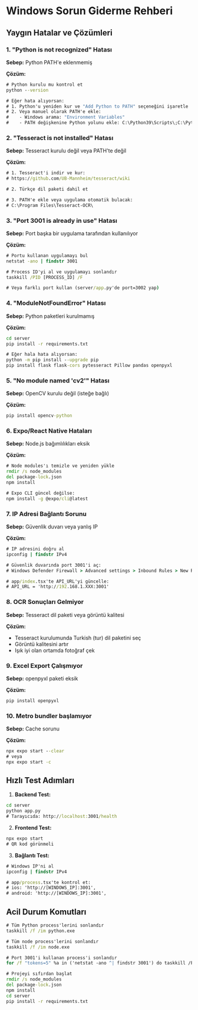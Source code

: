 # Windows Sorun Giderme Rehberi

## Yaygın Hatalar ve Çözümleri

### 1. "Python is not recognized" Hatası

**Sebep:** Python PATH'e eklenmemiş

**Çözüm:**
```cmd
# Python kurulu mu kontrol et
python --version

# Eğer hata alıyorsan:
# 1. Python'u yeniden kur ve "Add Python to PATH" seçeneğini işaretle
# 2. Veya manuel olarak PATH'e ekle:
#    - Windows arama: "Environment Variables"
#    - PATH değişkenine Python yolunu ekle: C:\Python39\Scripts\;C:\Python39\
```

### 2. "Tesseract is not installed" Hatası

**Sebep:** Tesseract kurulu değil veya PATH'te değil

**Çözüm:**
```cmd
# 1. Tesseract'i indir ve kur:
# https://github.com/UB-Mannheim/tesseract/wiki

# 2. Türkçe dil paketi dahil et

# 3. PATH'e ekle veya uygulama otomatik bulacak:
# C:\Program Files\Tesseract-OCR\
```

### 3. "Port 3001 is already in use" Hatası

**Sebep:** Port başka bir uygulama tarafından kullanılıyor

**Çözüm:**
```cmd
# Portu kullanan uygulamayı bul
netstat -ano | findstr 3001

# Process ID'yi al ve uygulamayı sonlandır
taskkill /PID [PROCESS_ID] /F

# Veya farklı port kullan (server/app.py'de port=3002 yap)
```

### 4. "ModuleNotFoundError" Hatası

**Sebep:** Python paketleri kurulmamış

**Çözüm:**
```cmd
cd server
pip install -r requirements.txt

# Eğer hala hata alıyorsan:
python -m pip install --upgrade pip
pip install flask flask-cors pytesseract Pillow pandas openpyxl
```

### 5. "No module named 'cv2'" Hatası

**Sebep:** OpenCV kurulu değil (isteğe bağlı)

**Çözüm:**
```cmd
pip install opencv-python
```

### 6. Expo/React Native Hataları

**Sebep:** Node.js bağımlılıkları eksik

**Çözüm:**
```cmd
# Node modules'ı temizle ve yeniden yükle
rmdir /s node_modules
del package-lock.json
npm install

# Expo CLI güncel değilse:
npm install -g @expo/cli@latest
```

### 7. IP Adresi Bağlantı Sorunu

**Sebep:** Güvenlik duvarı veya yanlış IP

**Çözüm:**
```cmd
# IP adresini doğru al
ipconfig | findstr IPv4

# Güvenlik duvarında port 3001'i aç:
# Windows Defender Firewall > Advanced settings > Inbound Rules > New Rule > Port > TCP > 3001

# app/index.tsx'te API_URL'yi güncelle:
# API_URL = 'http://192.168.1.XXX:3001'
```

### 8. OCR Sonuçları Gelmiyor

**Sebep:** Tesseract dil paketi veya görüntü kalitesi

**Çözüm:**
- Tesseract kurulumunda Turkish (tur) dil paketini seç
- Görüntü kalitesini artır
- Işık iyi olan ortamda fotoğraf çek

### 9. Excel Export Çalışmıyor

**Sebep:** openpyxl paketi eksik

**Çözüm:**
```cmd
pip install openpyxl
```

### 10. Metro bundler başlamıyor

**Sebep:** Cache sorunu

**Çözüm:**
```cmd
npx expo start --clear
# veya
npx expo start -c
```

## Hızlı Test Adımları

1. **Backend Test:**
```cmd
cd server
python app.py
# Tarayıcıda: http://localhost:3001/health
```

2. **Frontend Test:**
```cmd
npx expo start
# QR kod görünmeli
```

3. **Bağlantı Test:**
```cmd
# Windows IP'ni al
ipconfig | findstr IPv4

# app/process.tsx'te kontrol et:
# ios: 'http://[WINDOWS_IP]:3001',
# android: 'http://[WINDOWS_IP]:3001',
```

## Acil Durum Komutları

```cmd
# Tüm Python process'lerini sonlandır
taskkill /f /im python.exe

# Tüm node process'lerini sonlandır  
taskkill /f /im node.exe

# Port 3001'i kullanan process'i sonlandır
for /f "tokens=5" %a in ('netstat -ano ^| findstr 3001') do taskkill /PID %a /F

# Projeyi sıfırdan başlat
rmdir /s node_modules
del package-lock.json
npm install
cd server
pip install -r requirements.txt
``` 